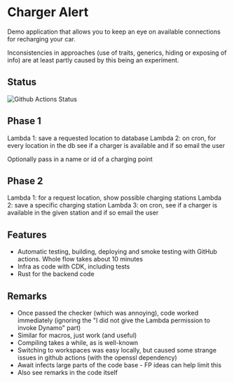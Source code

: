 # Charger Alert

Demo application that allows you to keep an eye on available connections for recharging your car.

Inconsistencies in approaches (use of traits, generics, hiding or exposing of info) are at least partly caused by this being an experiment.

## Status

![Github Actions Status](https://github.com/VanOvermeire/charger-alert/actions/workflows/github-deploy.yml/badge.svg)

## Phase 1

Lambda 1: save a requested location to database
Lambda 2: on cron, for every location in the db see if a charger is available and if so email the user

Optionally pass in a name or id of a charging point

## Phase 2

Lambda 1: for a request location, show possible charging stations
Lambda 2: save a specific charging station
Lambda 3: on cron, see if a charger is available in the given station and if so email the user

## Features

- Automatic testing, building, deploying and smoke testing with GitHub actions. Whole flow takes about 10 minutes
- Infra as code with CDK, including tests
- Rust for the backend code

## Remarks

- Once passed the checker (which was annoying), code worked immediately (ignoring the "I did not give the Lambda permission to invoke Dynamo" part)
- Similar for macros, just work (and useful)
- Compiling takes a while, as is well-known
- Switching to workspaces was easy locally, but caused some strange issues in github actions (with the openssl dependency)
- Await infects large parts of the code base - FP ideas can help limit this
- Also see remarks in the code itself
